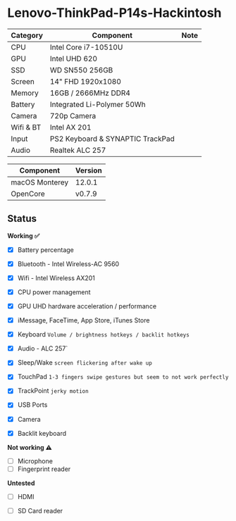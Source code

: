 # Lenovo-ThinkPad-P14s-Hackintosh
 

| Category  | Component                                            | Note                                                         |
| --------- | ---------------------------------------------------- | ------------------------------------------------------------ |
| CPU       | Intel Core i7-10510U                                 |                                                              |
| GPU       | Intel UHD 620                                        |                                                              |
| SSD       | WD SN550 256GB                                       |                                                              |
| Screen    | 14" FHD 1920x1080                                    |                                                              |
| Memory    | 16GB / 2666MHz DDR4                                  |                                                              |
| Battery   | Integrated Li-Polymer 50Wh                           |                                                              |
| Camera    | 720p Camera                                          |                                                              |
| Wifi & BT | Intel AX 201                                         |                                                              |
| Input     | PS2 Keyboard & SYNAPTIC TrackPad                     |                                                              |
| Audio     | Realtek ALC 257                                      |                                                              |


| Component      | Version |
| -------------- | ------- |
| macOS Monterey | 12.0.1  |
| OpenCore       | v0.7.9  |

## Status
 
<strong>Working ✅</strong>

- [x] Battery percentage
- [x] Bluetooth - Intel Wireless-AC 9560 
- [x] Wifi - Intel Wireless AX201
- [x] CPU power management
- [x] GPU UHD hardware acceleration / performance 
- [x] iMessage, FaceTime, App Store, iTunes Store
- [x] Keyboard `Volume / brightness hotkeys / backlit hotkeys`
- [x] Audio -  ALC 257`
- [x] Sleep/Wake `screen flickering after wake up`
- [x] TouchPad `1-3 fingers swipe gestures but seem to not work perfectly` 
- [x] TrackPoint  `jerky motion`
- [x] USB Ports 
- [x] Camera 
- [x] Backlit keyboard


  
<strong>Not working ⚠️</strong>

- [ ] Microphone
- [ ] Fingerprint reader

<strong>Untested</strong>

- [ ] HDMI
- [ ] SD Card reader

